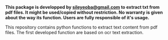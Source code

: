 **This package is developped by sileyeoba@gmail.com  to extract txt
from pdf files. It might be used/copied without restriction. No warranty is
given about the way its function. Users are fully responsible of it's usage.**

This repository contains python functions to extract text content from pdf files.
The first developed function are based on ocr text extraction.
